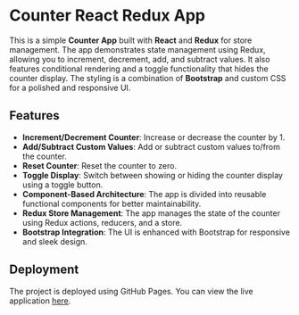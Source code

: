 # Counter React Redux App

This is a simple **Counter App** built with **React** and **Redux** for store management. The app demonstrates state management using Redux, allowing you to increment, decrement, add, and subtract values. It also features conditional rendering and a toggle functionality that hides the counter display. The styling is a combination of **Bootstrap** and custom CSS for a polished and responsive UI.

## Features

- **Increment/Decrement Counter**: Increase or decrease the counter by 1.
- **Add/Subtract Custom Values**: Add or subtract custom values to/from the counter.
- **Reset Counter**: Reset the counter to zero.
- **Toggle Display**: Switch between showing or hiding the counter display using a toggle button.
- **Component-Based Architecture**: The app is divided into reusable functional components for better maintainability.
- **Redux Store Management**: The app manages the state of the counter using Redux actions, reducers, and a store.
- **Bootstrap Integration**: The UI is enhanced with Bootstrap for responsive and sleek design.

## Deployment

The project is deployed using GitHub Pages. You can view the live application [here](https://kashifwamik.github.io/counter-react-redux/).
